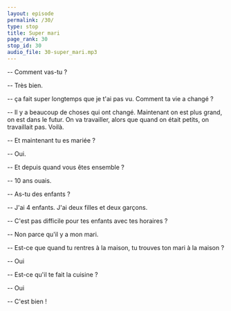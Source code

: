 ```yaml
---
layout: episode
permalink: /30/
type: stop
title: Super mari
page_rank: 30
stop_id: 30
audio_file: 30-super_mari.mp3
---
```


-- Comment vas-tu ?

-- Très bien.

-- ça fait super longtemps que je t'ai pas vu. Comment ta vie a changé ?

-- Il y a beaucoup de choses qui ont changé. Maintenant on est plus grand, on est dans le futur. On va travailler, alors que quand on était petits, on travaillait pas. Voilà.

-- Et maintenant tu es mariée ?

-- Oui.

-- Et depuis quand vous êtes ensemble ?

-- 10 ans ouais.

-- As-tu des enfants ?

-- J'ai 4 enfants. J'ai deux filles et deux garçons.

-- C'est pas difficile pour tes enfants avec tes horaires ?

-- Non parce qu'il y a mon mari.

-- Est-ce que quand tu rentres à la maison, tu trouves ton mari à la maison ?

-- Oui

-- Est-ce qu'il te fait la cuisine ?

-- Oui

-- C'est bien !
